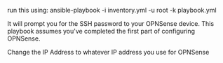 run this using:
ansible-playbook -i inventory.yml -u root -k playbook.yml

It will prompt you for the SSH password to your OPNSense device.  This playbook assumes you've completed the first part of configuring OPNSense. 

Change the IP Address to whatever IP address you use for OPNSense
